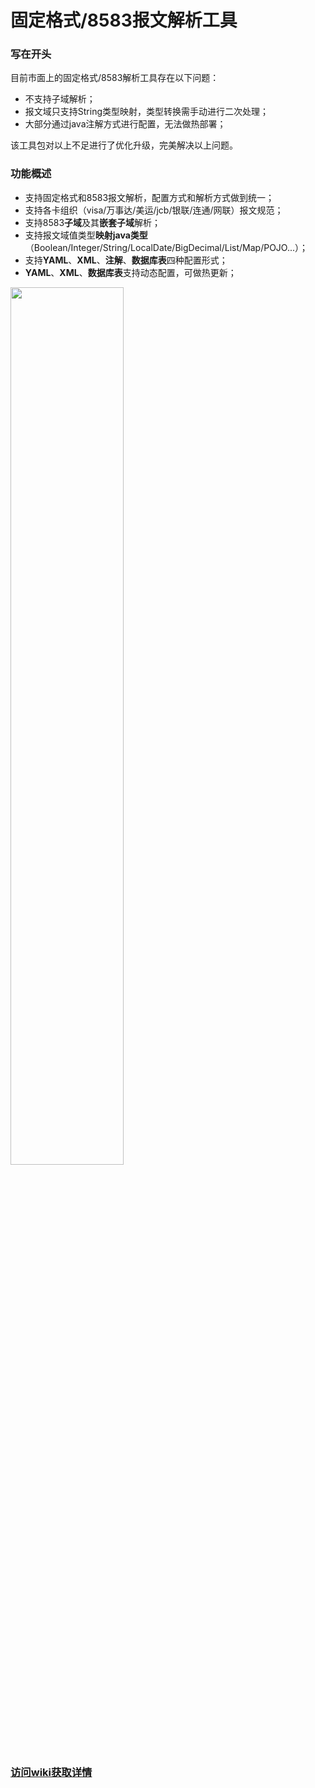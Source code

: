 # 固定格式/8583报文解析工具

### 写在开头

目前市面上的固定格式/8583解析工具存在以下问题：

- 不支持子域解析；
- 报文域只支持String类型映射，类型转换需手动进行二次处理；
- 大部分通过java注解方式进行配置，无法做热部署；

该工具包对以上不足进行了优化升级，完美解决以上问题。

### 功能概述

- 支持固定格式和8583报文解析，配置方式和解析方式做到统一；
- 支持各卡组织（visa/万事达/美运/jcb/银联/连通/网联）报文规范；
- 支持8583**子域**及其**嵌套子域**解析；
- 支持报文域值类型**映射java类型**（Boolean/Integer/String/LocalDate/BigDecimal/List/Map/POJO...）；
- 支持**YAML**、**XML**、**注解**、**数据库表**四种配置形式；
- **YAML**、**XML**、**数据库表**支持动态配置，可做热更新；

<img src="https://foruda.gitee.com/images/1716735852853560264/590b6fd0_2152177.png" width=60%>

### [访问wiki获取详情](https://gitee.com/asuka2001/alatka-messages/wikis)